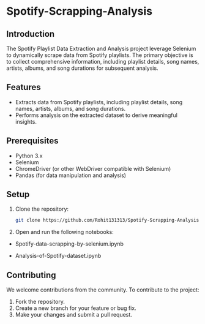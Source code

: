 # Spotify-Scrapping-Analysis

## Introduction

The Spotify Playlist Data Extraction and Analysis project leverage Selenium to dynamically scrape data from Spotify playlists. The primary objective is to collect comprehensive information, including playlist details, song names, artists, albums, and song durations for subsequent analysis.

## Features

- Extracts data from Spotify playlists, including playlist details, song names, artists, albums, and song durations.
- Performs analysis on the extracted dataset to derive meaningful insights.

## Prerequisites

- Python 3.x
- Selenium
- ChromeDriver (or other WebDriver compatible with Selenium)
- Pandas (for data manipulation and analysis)

## Setup

1. Clone the repository:

   ```bash
   git clone https://github.com/Rohit131313/Spotify-Scrapping-Analysis.git
   
2. Open and run the following notebooks:

  - Spotify-data-scrapping-by-selenium.ipynb
  
  - Analysis-of-Spotify-dataset.ipynb

## Contributing
We welcome contributions from the community. To contribute to the project:

1. Fork the repository.
2. Create a new branch for your feature or bug fix.
3. Make your changes and submit a pull request.
